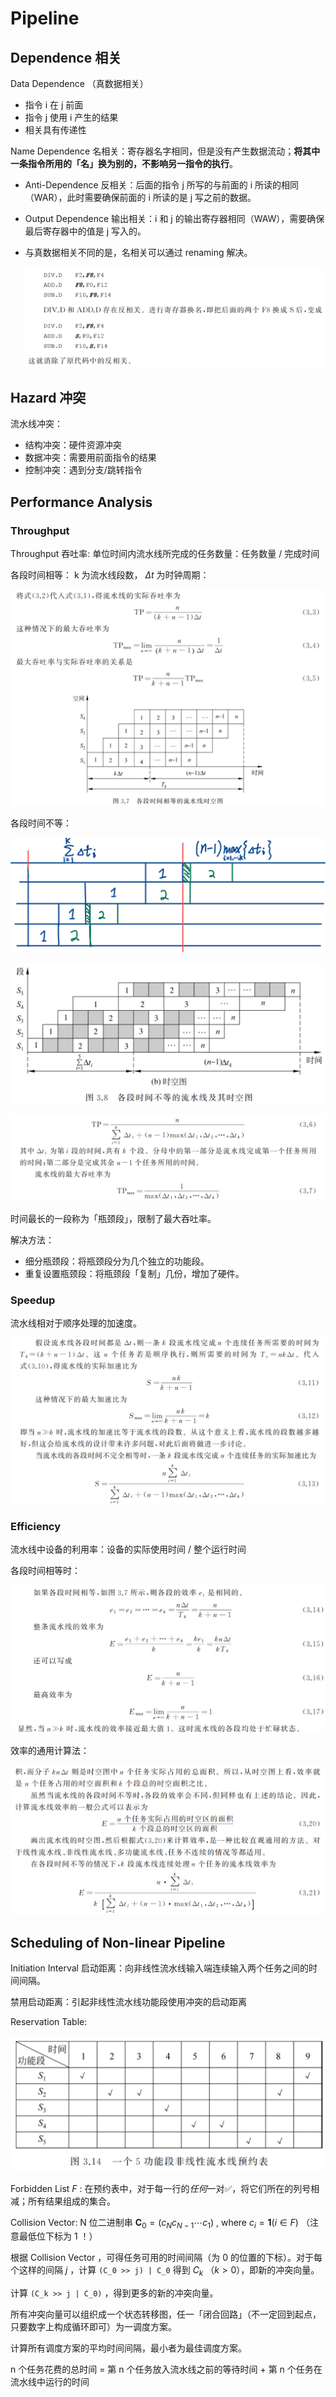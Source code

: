 # Pipeline

## Dependence 相关

Data Dependence （真数据相关）

- 指令 i 在 j 前面
- 指令 j 使用 i 产生的结果
- 相关具有传递性

Name Dependence 名相关：寄存器名字相同，但是没有产生数据流动；**将其中一条指令所用的「名」换为别的，不影响另一指令的执行**。

- Anti-Dependence 反相关：后面的指令 j 所写的与前面的 i 所读的相同（WAR），此时需要确保前面的 i 所读的是 j 写之前的数据。

- Output Dependence 输出相关：i 和 j 的输出寄存器相同（WAW），需要确保最后寄存器中的值是 j 写入的。

- 与真数据相关不同的是，名相关可以通过 renaming 解决。

    ![image-20220610112640026](4_pipeline.assets/image-20220610112640026.png)

## Hazard 冲突

流水线冲突：

- 结构冲突：硬件资源冲突
- 数据冲突：需要用前面指令的结果
- 控制冲突：遇到分支/跳转指令

## Performance Analysis

### Throughput

Throughput 吞吐率: 单位时间内流水线所完成的任务数量：任务数量 / 完成时间

各段时间相等： k 为流水线段数， $\Delta t$ 为时钟周期：

![Screen Shot 2022-04-15 at 22.27.35](4_pipeline.assets/Screen%20Shot%202022-04-15%20at%2022.27.35.png)

各段时间不等：

![image-20220415223523029](4_pipeline.assets/image-20220415223523029.png)

![image-20220614232847094](4_pipeline.assets/image-20220614232847094.png)

![Screen Shot 2022-04-15 at 22.35.38](4_pipeline.assets/Screen%20Shot%202022-04-15%20at%2022.35.38.png)

时间最长的一段称为「瓶颈段」，限制了最大吞吐率。

解决方法：

- 细分瓶颈段：将瓶颈段分为几个独立的功能段。
- 重复设置瓶颈段：将瓶颈段「复制」几份，增加了硬件。

### Speedup

流水线相对于顺序处理的加速度。

![Screen Shot 2022-04-15 at 22.56.05](4_pipeline.assets/Screen%20Shot%202022-04-15%20at%2022.56.05.png)



### Efficiency

流水线中设备的利用率：设备的实际使用时间 / 整个运行时间

各段时间相等时：

![Screen Shot 2022-04-15 at 23.00.41](4_pipeline.assets/Screen%20Shot%202022-04-15%20at%2023.00.41.png)

效率的通用计算法：

![Screen Shot 2022-04-15 at 23.01.16](4_pipeline.assets/Screen%20Shot%202022-04-15%20at%2023.01.16.png)



## Scheduling of Non-linear Pipeline

Initiation Interval 启动距离：向非线性流水线输入端连续输入两个任务之间的时间间隔。

禁用启动距离：引起非线性流水线功能段使用冲突的启动距离

Reservation Table: 

![Screen Shot 2022-04-15 at 23.43.20](4_pipeline.assets/Screen%20Shot%202022-04-15%20at%2023.43.20.png)

Forbidden List $F$ : 在预约表中，对于每一行的*任何*一对✅，将它们所在的列号相减；所有结果组成的集合。

Collision Vector: N 位二进制串 $\mathbf{C}_0 = (c_N c_{N-1} \cdots c_1) ~,~ \text{where } c_i = \mathbf 1(i \in F)$ （注意最低位下标为 1 ！）

根据 Collision Vector ，可得任务可用的时间间隔（为 0 的位置的下标）。对于每个这样的间隔 $j$ ，计算 `(C_0 >> j) | C_0` 得到 $C_k$ （$k > 0$），即新的冲突向量。

计算 `(C_k >> j | C_0)` ，得到更多的新的冲突向量。

所有冲突向量可以组织成一个状态转移图，任一「闭合回路」（不一定回到起点，只要数字上构成循环即可）为一调度方案。

计算所有调度方案的平均时间间隔，最小者为最佳调度方案。

n 个任务花费的总时间 = 第 n 个任务放入流水线之前的等待时间 + 第 n 个任务在流水线中运行的时间



